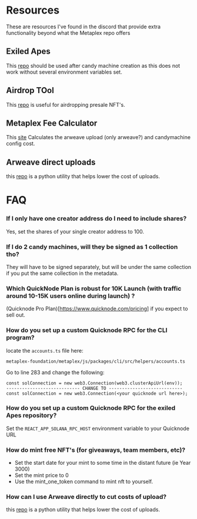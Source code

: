 # Resources
These are resources I've found in the discord that provide extra functionality beyond what the Metaplex repo offers

## Exiled Apes
This [repo](https://github.com/exiled-apes/candy-machine-mint) should be used after candy machine creation as this does not work without several environment variables set.

## Airdrop TOol
This [repo](https://github.com/h4rkl/Ghetto-SolAir) is useful for airdropping presale NFT's.

## Metaplex Fee Calculator
This [site](https://feecalc.live/) Calculates the arweave upload (only arweave?) and candymachine config cost.

## Arweave direct uploads
this [repo](https://github.com/0xEnrico/arweave-nft-uploader) is a python utility that helps lower the cost of uploads.

# FAQ

### If I only have one creator address do I need to include shares?
Yes, set the shares of your single creator address to 100.

### If I do 2 candy machines, will they be signed as 1 collection tho?
They will have to be signed separately, but will be under the same collection if you put the same collection in the metadata. 

### Which QuickNode Plan is robust for 10K Launch (with traffic around 10-15K users online during launch) ?
(Quicknode Pro Plan)[https://www.quicknode.com/pricing] if you expect to sell out.

### How do you set up a custom Quicknode RPC for the CLI program?
locate the ``accounts.ts`` file here:

``metaplex-foundation/metaplex/js/packages/cli/src/helpers/accounts.ts``

Go to line 283 and change the following:

```
const solConnection = new web3.Connection(web3.clusterApiUrl(env));
---------------------------- CHANGE TO ----------------------------
const solConnection = new web3.Connection(<your quicknode url here>);
```

### How do you set up a custom Quicknode RPC for the exiled Apes repository?
Set the ``REACT_APP_SOLANA_RPC_HOST`` environment variable to your Quicknode URL

### How do mint free NFT's (for giveaways, team members, etc)?
-   Set the start date for your mint to some time in the distant future (ie Year 3000)
-   Set the mint price to 0
-   Use the mint_one_token command to mint nft to yourself.

### How can I use Arweave directly to cut costs of upload?
this [repo](https://github.com/0xEnrico/arweave-nft-uploader) is a python utility that helps lower the cost of uploads.